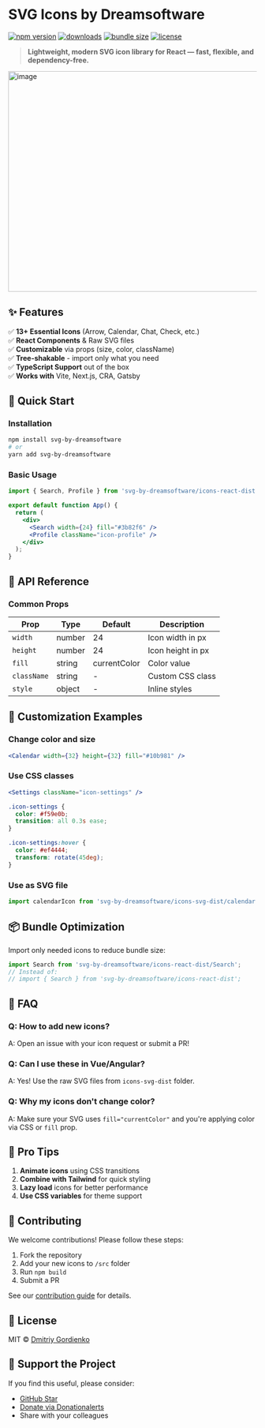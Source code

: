 
# SVG Icons by Dreamsoftware

[![npm version](https://img.shields.io/npm/v/svg-by-dreamsoftware.svg?style=flat-square)](https://www.npmjs.com/package/svg-by-dreamsoftware)
[![downloads](https://img.shields.io/npm/dm/svg-by-dreamsoftware.svg?style=flat-square)](https://www.npmjs.com/package/svg-by-dreamsoftware)
[![bundle size](https://img.shields.io/bundlephobia/minzip/svg-by-dreamsoftware?style=flat-square)](https://bundlephobia.com/package/svg-by-dreamsoftware)
[![license](https://img.shields.io/github/license/dmitriyg0r/icons?style=flat-square)](https://github.com/dmitriyg0r/icons)

> **Lightweight, modern SVG icon library for React — fast, flexible, and dependency-free.**

<img width="560" height="447" alt="image" src="https://github.com/user-attachments/assets/385318e9-1fb9-432b-b912-2228513049f0" />

## ✨ Features

✅ **13+ Essential Icons** (Arrow, Calendar, Chat, Check, etc.)  
✅ **React Components** & Raw SVG files  
✅ **Customizable** via props (size, color, className)  
✅ **Tree-shakable** - import only what you need  
✅ **TypeScript Support** out of the box  
✅ **Works with** Vite, Next.js, CRA, Gatsby  

## 🚀 Quick Start

### Installation
```bash
npm install svg-by-dreamsoftware
# or
yarn add svg-by-dreamsoftware
```

### Basic Usage
```jsx
import { Search, Profile } from 'svg-by-dreamsoftware/icons-react-dist';

export default function App() {
  return (
    <div>
      <Search width={24} fill="#3b82f6" />
      <Profile className="icon-profile" />
    </div>
  );
}
```

## 🔧 API Reference

### Common Props
| Prop      | Type     | Default | Description                     |
|-----------|----------|---------|---------------------------------|
| `width`   | number   | 24      | Icon width in px                |
| `height`  | number   | 24      | Icon height in px               |
| `fill`    | string   | currentColor | Color value              |
| `className` | string | -       | Custom CSS class                |
| `style`   | object   | -       | Inline styles                   |

## 🎨 Customization Examples

### Change color and size
```jsx
<Calendar width={32} height={32} fill="#10b981" />
```

### Use CSS classes
```jsx
<Settings className="icon-settings" />
```
```css
.icon-settings {
  color: #f59e0b;
  transition: all 0.3s ease;
}

.icon-settings:hover {
  color: #ef4444;
  transform: rotate(45deg);
}
```

### Use as SVG file
```js
import calendarIcon from 'svg-by-dreamsoftware/icons-svg-dist/calendar.svg';
```

## 📦 Bundle Optimization

Import only needed icons to reduce bundle size:
```jsx
import Search from 'svg-by-dreamsoftware/icons-react-dist/Search';
// Instead of:
// import { Search } from 'svg-by-dreamsoftware/icons-react-dist';
```

## 🤔 FAQ

### Q: How to add new icons?
A: Open an issue with your icon request or submit a PR!

### Q: Can I use these in Vue/Angular?
A: Yes! Use the raw SVG files from `icons-svg-dist` folder.

### Q: Why my icons don't change color?
A: Make sure your SVG uses `fill="currentColor"` and you're applying color via CSS or `fill` prop.

## 🌟 Pro Tips

1. **Animate icons** using CSS transitions
2. **Combine with Tailwind** for quick styling
3. **Lazy load** icons for better performance
4. **Use CSS variables** for theme support

## 🤝 Contributing

We welcome contributions! Please follow these steps:
1. Fork the repository
2. Add your new icons to `/src` folder
3. Run `npm build`
4. Submit a PR

See our [contribution guide](CONTRIBUTING.md) for details.

## 📜 License

MIT © [Dmitriy Gordienko](https://github.com/dmitriyg0r)

## 💖 Support the Project

If you find this useful, please consider:
- [GitHub Star](https://github.com/dmitriyg0r/icons)
- [Donate via Donationalerts](https://www.donationalerts.com/r/dmitriygor)
- Share with your colleagues


